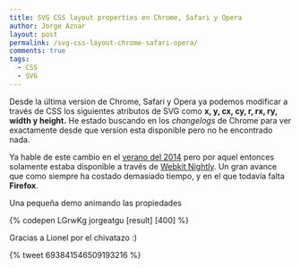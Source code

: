 ```yaml
---
title: SVG CSS layout properties en Chrome, Safari y Opera
author: Jorge Aznar
layout: post
permalink: /svg-css-layout-chrome-safari-opera/
comments: true
tags:
  - CSS
  - SVG
---
```


Desde la última version de Chrome, Safari y Opera ya podemos modificar a través de CSS los siguientes atributos de SVG como **x, y, cx, cy, r, rx, ry, width y height.** He estado buscando en los *changelogs* de Chrome para ver exactamente desde que version esta disponible pero no he encontrado nada.


<!--more-->

Ya hable de este cambio en el [verano del 2014](http://jorgeatgu.com/blog/svg-css-layout-properties-en-webkit-nightly/index.html) pero por aquel entonces solamente estaba disponible a través de [Webkit Nightly](https://webkit.org/nightly/). Un gran avance que como siempre ha costado demasiado tiempo, y en el que todavía falta **Firefox**.

Una pequeña demo animando las propiedades

{% codepen LGrwKg jorgeatgu [result] [400] %}

Gracias a Lionel por el chivatazo :)

{% tweet 693841546509193216 %}